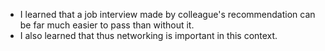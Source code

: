 - I learned that a job interview made by colleague's recommendation can be far much easier to pass than without it. 
- I also learned that thus networking is important in this context.
